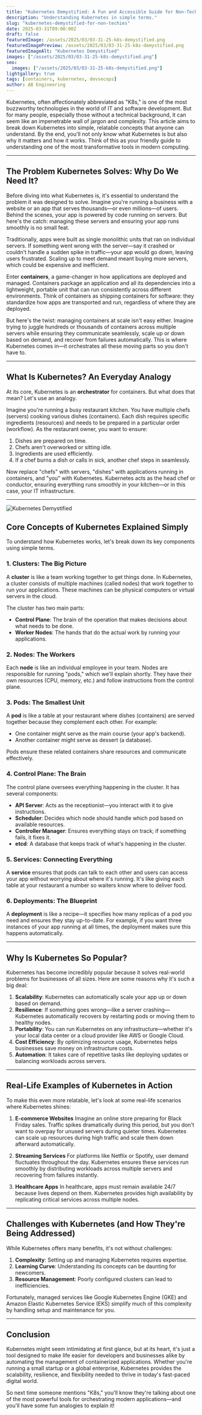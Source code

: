 ```yaml
---
title: "Kubernetes Demystified: A Fun and Accessible Guide for Non-Techies"
description: "Understanding Kubernetes in simple terms."
slug: "kubernetes-demystified-for-non-techies"
date: 2025-03-31T09:00:00Z
draft: false
featuredImage: /assets/2025/03/03-31-25-k8s-demystified.png
featuredImagePreview: /assets/2025/03/03-31-25-k8s-demystified.png
featuredImageAlt: "Kubernetes Demystified"
images: ["/assets/2025/03/03-31-25-k8s-demystified.png"]
seo:
  images: ["/assets/2025/03/03-31-25-k8s-demystified.png"]
lightgallery: true
tags: [containers, kubernetes, devsecops]
author: AB Engineering
---
```

<!--more-->

Kubernetes, often affectionately abbreviated as "K8s," is one of the most buzzworthy technologies in the world of IT and software development. But for many people, especially those without a technical background, it can seem like an impenetrable wall of jargon and complexity. This article aims to break down Kubernetes into simple, relatable concepts that anyone can understand. By the end, you'll not only know what Kubernetes is but also why it matters and how it works. Think of this as your friendly guide to understanding one of the most transformative tools in modern computing.

---

## The Problem Kubernetes Solves: Why Do We Need It?

Before diving into what Kubernetes is, it's essential to understand the problem it was designed to solve. Imagine you're running a business with a website or an app that serves thousands—or even millions—of users. Behind the scenes, your app is powered by code running on servers. But here's the catch: managing these servers and ensuring your app runs smoothly is no small feat.

Traditionally, apps were built as single monolithic units that ran on individual servers. If something went wrong with the server—say it crashed or couldn't handle a sudden spike in traffic—your app would go down, leaving users frustrated. Scaling up to meet demand meant buying more servers, which could be expensive and inefficient.

Enter **containers**, a game-changer in how applications are deployed and managed. Containers package an application and all its dependencies into a lightweight, portable unit that can run consistently across different environments. Think of containers as shipping containers for software: they standardize how apps are transported and run, regardless of where they are deployed.

But here's the twist: managing containers at scale isn't easy either. Imagine trying to juggle hundreds or thousands of containers across multiple servers while ensuring they communicate seamlessly, scale up or down based on demand, and recover from failures automatically. This is where Kubernetes comes in—it orchestrates all these moving parts so you don't have to.

---

## What Is Kubernetes? An Everyday Analogy

At its core, Kubernetes is an **orchestrator** for containers. But what does that mean? Let's use an analogy.

Imagine you're running a busy restaurant kitchen. You have multiple chefs (servers) cooking various dishes (containers). Each dish requires specific ingredients (resources) and needs to be prepared in a particular order (workflow). As the restaurant owner, you want to ensure:

1. Dishes are prepared on time.
2. Chefs aren't overworked or sitting idle.
3. Ingredients are used efficiently.
4. If a chef burns a dish or calls in sick, another chef steps in seamlessly.

Now replace "chefs" with servers, "dishes" with applications running in containers, and "you" with Kubernetes. Kubernetes acts as the head chef or conductor, ensuring everything runs smoothly in your kitchen—or in this case, your IT infrastructure.

---

![Kubernetes Demystified](/assets/2025/03/03-31-25-k8s-demystified-image1.png)

## Core Concepts of Kubernetes Explained Simply

To understand how Kubernetes works, let's break down its key components using simple terms.

### 1. Clusters: The Big Picture
A **cluster** is like a team working together to get things done. In Kubernetes, a cluster consists of multiple machines (called nodes) that work together to run your applications. These machines can be physical computers or virtual servers in the cloud.

The cluster has two main parts:
- **Control Plane**: The brain of the operation that makes decisions about what needs to be done.
- **Worker Nodes**: The hands that do the actual work by running your applications.

### 2. Nodes: The Workers
Each **node** is like an individual employee in your team. Nodes are responsible for running "pods," which we'll explain shortly. They have their own resources (CPU, memory, etc.) and follow instructions from the control plane.

### 3. Pods: The Smallest Unit
A **pod** is like a table at your restaurant where dishes (containers) are served together because they complement each other. For example:
- One container might serve as the main course (your app's backend).
- Another container might serve as dessert (a database).

Pods ensure these related containers share resources and communicate effectively.

### 4. Control Plane: The Brain
The control plane oversees everything happening in the cluster. It has several components:
- **API Server**: Acts as the receptionist—you interact with it to give instructions.
- **Scheduler**: Decides which node should handle which pod based on available resources.
- **Controller Manager**: Ensures everything stays on track; if something fails, it fixes it.
- **etcd**: A database that keeps track of what's happening in the cluster.

### 5. Services: Connecting Everything
A **service** ensures that pods can talk to each other and users can access your app without worrying about where it's running. It's like giving each table at your restaurant a number so waiters know where to deliver food.

### 6. Deployments: The Blueprint
A **deployment** is like a recipe—it specifies how many replicas of a pod you need and ensures they stay up-to-date. For example, if you want three instances of your app running at all times, the deployment makes sure this happens automatically.

---

## Why Is Kubernetes So Popular?

Kubernetes has become incredibly popular because it solves real-world problems for businesses of all sizes. Here are some reasons why it's such a big deal:

1. **Scalability**: Kubernetes can automatically scale your app up or down based on demand.
2. **Resilience**: If something goes wrong—like a server crashing—Kubernetes automatically recovers by restarting pods or moving them to healthy nodes.
3. **Portability**: You can run Kubernetes on any infrastructure—whether it's your local data center or a cloud provider like AWS or Google Cloud.
4. **Cost Efficiency**: By optimizing resource usage, Kubernetes helps businesses save money on infrastructure costs.
5. **Automation**: It takes care of repetitive tasks like deploying updates or balancing workloads across servers.

---

## Real-Life Examples of Kubernetes in Action

To make this even more relatable, let's look at some real-life scenarios where Kubernetes shines:

1. **E-commerce Websites**
Imagine an online store preparing for Black Friday sales. Traffic spikes dramatically during this period, but you don't want to overpay for unused servers during quieter times. Kubernetes can scale up resources during high traffic and scale them down afterward automatically.

2. **Streaming Services**
For platforms like Netflix or Spotify, user demand fluctuates throughout the day. Kubernetes ensures these services run smoothly by distributing workloads across multiple servers and recovering from failures instantly.

3. **Healthcare Apps**
In healthcare, apps must remain available 24/7 because lives depend on them. Kubernetes provides high availability by replicating critical services across multiple nodes.

---

## Challenges with Kubernetes (and How They're Being Addressed)

While Kubernetes offers many benefits, it's not without challenges:
1. **Complexity**: Setting up and managing Kubernetes requires expertise.
2. **Learning Curve**: Understanding its concepts can be daunting for newcomers.
3. **Resource Management**: Poorly configured clusters can lead to inefficiencies.

Fortunately, managed services like Google Kubernetes Engine (GKE) and Amazon Elastic Kubernetes Service (EKS) simplify much of this complexity by handling setup and maintenance for you.

---

## Conclusion

Kubernetes might seem intimidating at first glance, but at its heart, it's just a tool designed to make life easier for developers and businesses alike by automating the management of containerized applications. Whether you're running a small startup or a global enterprise, Kubernetes provides the scalability, resilience, and flexibility needed to thrive in today's fast-paced digital world.

So next time someone mentions "K8s," you'll know they're talking about one of the most powerful tools for orchestrating modern applications—and you'll have some fun analogies to explain it!